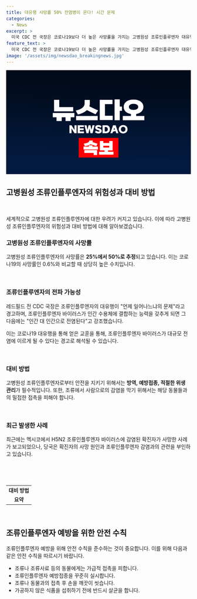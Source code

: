 ```yaml
---
title: 대유행 사망률 50% 전염병이 온다! 시간 문제
categories:
  - News
excerpt: >
  미국 CDC 전 국장은 코로나19보다 더 높은 사망률을 가지는 고병원성 조류인플루엔자 대유행을 경고했다. 세계보건기구(WHO)의 데이터에 따르면 조류인플루엔자의 사망률은 25~50%로, 코로나19의 0.6%와 비교했을 때 높은 수준이다. 이러한 대유행은 언제든 발생 가능하며, 조류인플루엔자 바이러스의 변이와 인간 세포와의 결합이 이를 가능케 한다고 전문가들은 경고하고 있다. 최근에는 미국과 멕시코에서도 조류인플루엔자에 대한 감염 사례가 보고되었다.
feature_text: >
  미국 CDC 전 국장은 코로나19보다 더 높은 사망률을 가지는 고병원성 조류인플루엔자 대유행을 경고했다. 세계보건기구(WHO)의 데이터에 따르면 조류인플루엔자의 사망률은 25~50%로, 코로나19의 0.6%와 비교했을 때 높은 수준이다. 이러한 대유행은 언제든 발생 가능하며, 조류인플루엔자 바이러스의 변이와 인간 세포와의 결합이 이를 가능케 한다고 전문가들은 경고하고 있다. 최근에는 미국과 멕시코에서도 조류인플루엔자에 대한 감염 사례가 보고되었다.
image: '/assets/img/newsdao_breakingnews.jpg'
---
```


<p><img src="/assets/img/newsdao_breakingnews.jpg" alt="koreaapp 속보" /></p>

<h2 data-ke-size="size26">고병원성 조류인플루엔자의 위험성과 대비 방법</h2>

<p data-ke-size="size16">&nbsp;</p>

<p>세계적으로 고병원성 조류인플루엔자에 대한 우려가 커지고 있습니다. 이에 따라 고병원성 조류인플루엔자의 위험성과 대비 방법에 대해 알아보겠습니다.</p>

<h3 data-ke-size="size24">고병원성 조류인플루엔자의 사망률</h3>

<p data-ke-size="size16">고병원성 조류인플루엔자의 사망률은 <b>25%에서 50%로 추정</b>되고 있습니다. 이는 코로나19의 사망률인 0.6%와 비교할 때 상당히 높은 수치입니다.</p>

<p data-ke-size="size16">&nbsp;</p>

<h3 data-ke-size="size24">조류인플루엔자의 전파 가능성</h3>

<p data-ke-size="size16">레드필드 전 CDC 국장은 조류인플루엔자의 대유행이 "언제 일어나느냐의 문제"라고 경고하며, 조류인플루엔자 바이러스가 인간 수용체에 결합하는 능력을 갖추게 되면 그 다음에는 "인간 대 인간으로 전염된다"고 강조했습니다.</p>

<p data-ke-size="size16">이는 코로나19 대유행을 통해 얻은 교훈을 통해, 조류인플루엔자 바이러스가 대규모 전염에 이르게 될 수 있다는 경고로 해석될 수 있습니다.</p>

<p data-ke-size="size16">&nbsp;</p>

<h3 data-ke-size="size24">대비 방법</h3>

<p data-ke-size="size16">고병원성 조류인플루엔자로부터 안전을 지키기 위해서는 <b>방역, 예방접종, 적절한 위생 관리</b>가 필수적입니다. 또한, 조류에서 사람으로의 감염을 막기 위해서는 해당 동물들과의 밀접한 접촉을 피해야 합니다.</p>

<p data-ke-size="size16">&nbsp;</p>

<h3 data-ke-size="size24">최근 발생한 사례</h3>

<p data-ke-size="size16">최근에는 멕시코에서 H5N2 조류인플루엔자 바이러스에 감염된 확진자가 사망한 사례가 보고되었으나, 당국은 확진자의 사망 원인과 조류인플루엔자 감염과의 관련을 부인하고 있습니다.</p>

<p data-ke-size="size16">&nbsp;</p>

<p data-ke-size="size16">&nbsp;</p>

<table>
<tbody>
<tr>
<td style="text-align: center; height: 17px;"><b>대비 방법</b></td>
</tr>
<tr>
<td style="text-align: center; height: 17px;"><b>요약</b></td>
</tr>
</tbody>
</table>

<p data-ke-size="size16">&nbsp;</p>

<h2 data-ke-size="size26">조류인플루엔자 예방을 위한 안전 수칙</h2>

<p data-ke-size="size16">조류인플루엔자 예방을 위해 안전 수칙을 준수하는 것이 중요합니다. 이를 위해 다음과 같은 안전 수칙을 따르시기 바랍니다.</p>

<ul>
<li>조류나 조류사료 등의 동물에게는 가급적 접촉을 피합니다.</li>
<li>조류인플루엔자 예방접종을 꾸준히 실시합니다.</li>
<li>조류나 동물과의 접촉 후 손을 깨끗이 씻습니다.</li>
<li>가공하지 않은 식품을 섭취하기 전에 반드시 살균을 합니다.</li>
</ul>

<p data-ke-size="size16">&nbsp;</p>

<p data-ke-size="size16">&nbsp;</p>

